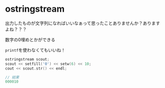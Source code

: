 # ostringstream

出力したものが文字列になればいいなぁって思ったことありませんか？ありますよね？？？

数字の0埋めとかができる

`printf`を使わなくてもいいね！

```cpp
ostringstream scout;
scout << setfill('0') << setw(6) << 10;
cout << scout.str() << endl;

// 結果
000010
```

